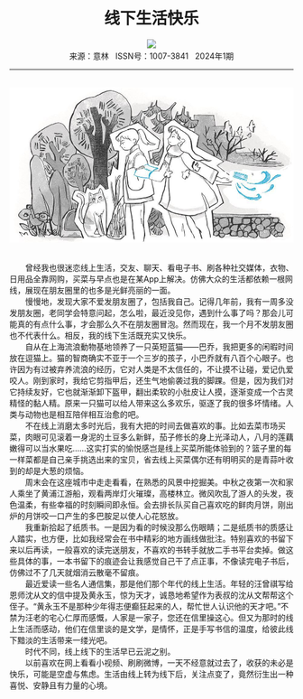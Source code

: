 # <center>线下生活快乐</center>

<div align=center><img src="https://raw.githubusercontent.com/leaguecn/magazines/main/img_authors/%d7%f7%d5%df%a3%ba%c3%b7%c0%f2.jpg"></div>

<center>来源：意林   ISSN号：1007-3841   2024年1期</center>

* * *

<br>![](https://raw.githubusercontent.com/leaguecn/magazines/main/img/yili20240103-1-l.jpg)

  
<br>　　曾经我也很迷恋线上生活，交友、聊天、看电子书、刷各种社交媒体，衣物、日用品全靠网购，买菜与早点也是在某App上解决。仿佛大众的生活都依赖一根网线，展现在朋友圈里的也多是光鲜亮丽的一面。  
　　慢慢地，发现大家不爱发朋友圈了，包括我自己。记得几年前，我有一周多没发朋友圈，老同学会特意问起，怎么啦，最近没见你，遇到什么事了吗？那会儿可能真的有点什么事，才会那么久不在朋友圈冒泡。然而现在，我一个月不发朋友圈也不代表什么。相反，我的线下生活既充实又快乐。  
　　自从在上海流浪動物基地领养了一只英短蓝猫——巴乔，我把更多的闲暇时间放在逗猫上。猫的智商确实不亚于一个三岁的孩子，小巴乔就有八百个心眼子。也许因为有过被弃养流浪的经历，它对人类是不太信任的，不让摸不让碰，爱记仇爱咬人。刚到家时，我给它剪指甲后，还生气地偷袭过我的脚踝。但是，因为我们对它持续友好，它也就渐渐卸下盔甲，翻出柔软的小肚皮让人摸，逐渐变成一个古灵精怪的黏人精。原来一只猫可以给人带来这么多欢乐，驱逐了我的很多坏情绪。人类与动物也是相互陪伴相互治愈的吧。  
　　不在线上消磨太多时光后，我有大把的时间去做喜欢的事。比如去菜市场买菜，肉眼可见滚着一身泥的土豆多么新鲜，茄子修长的身上光泽动人，八月的莲藕嫩得可以当水果吃……这实打实的愉悦感岂是线上买菜所能体验到的？篮子里的每一样菜都是自己亲手挑选出来的宝贝，省去线上买菜偶尔还有明明买的是青蒜叶收到的却是大葱的烦恼。  
　　周末会在这座城市中走走看看，在熟悉的风景中挖掘美。中秋之夜第一次和家人乘坐了黄浦江游船，观看两岸灯火璀璨，高楼林立。微风吹乱了游人的头发，夜色温柔，有些幸福的时刻瞬间即永恒。会去排长队买自己喜欢吃的鲜肉月饼，刚出炉的月饼咬一口产生的多巴胺足以使人心花怒放。  
　　我重新拾起了纸质书。一是因为看的时候没那么伤眼睛；二是纸质书的质感让人踏实，也方便，比如我经常会在书中精彩的地方画线做批注。特别喜欢的书留下来以后再读，一般喜欢的读完送朋友，不喜欢的书转手就放二手书平台卖掉。做这些具体的事，一本书留下的痕迹会让我感觉自己干了点正事，不像读完电子书后，仿佛过不了几天就烟消云散毫不留痕。  
　　最近爱读一些名人通信集，那是他们那个年代的线上生活。年轻的汪曾祺写给恩师沈从文的信中提及黄永玉，惊为天才，诚恳地希望作为表叔的沈从文帮帮这个侄子。“黄永玉不是那种少年得志便癫狂起来的人，帮忙世人认识他的天才吧。”不禁为汪老的宅心仁厚而感慨，人家是一家子，您还在信里操这心。但又为那时的线上生活而感动，他们在信里谈的是文学，是情怀，正是手写书信的温度，给彼此线下黯淡的生活带来一缕光吧。  
　　时代不同，线上线下的生活早已云泥之别。  
　　以前喜欢在网上看看小视频、刷刷微博，一天不经意就过去了，收获的未必是快乐，可能是空虚与焦虑。生活由线上转为线下后，关注点变了，竟然衍生出一种喜悦、安静且有力量的心境。
